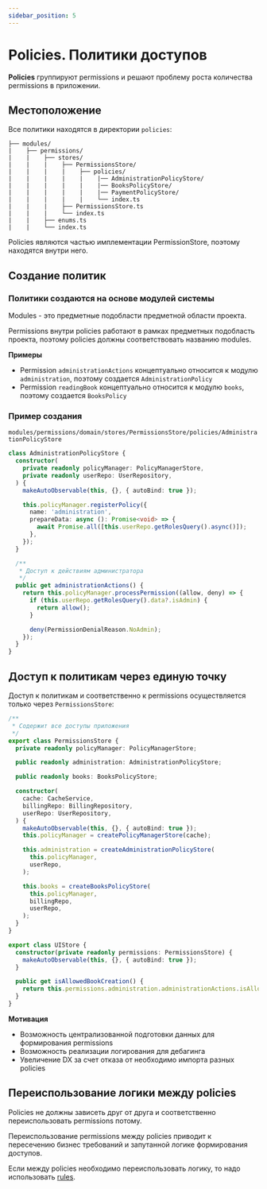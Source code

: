 ```yaml
---
sidebar_position: 5
---
```


# Policies. Политики доступов

**Policies** группируют permissions и решают проблему роста количества permissions в приложении.

## Местоположение

Все политики находятся в директории `policies`:
```
├── modules/
|    ├── permissions/
|    |    ├── stores/
|    |    |    ├── PermissionsStore/
|    |    |    |    ├── policies/
|    |    |    |    |    |── AdministrationPolicyStore/
|    |    |    |    |    |── BooksPolicyStore/
|    |    |    |    |    |── PaymentPolicyStore/
|    |    |    |    |    └── index.ts
|    |    |    ├── PermissionsStore.ts
|    |    |    └── index.ts
|    |    ├── enums.ts
|    |    └── index.ts
```

Policies являются частью имплементации PermissionStore, поэтому находятся внутри него.

## Создание политик

### Политики создаются на основе модулей системы

Modules - это предметные подобласти предметной области проекта.

Permissions внутри policies работают в рамках предметных подобласть проекта, поэтому policies должны соответствовать названию modules.

**Примеры**

- Permission `administrationActions` концептуально относится к модулю `administration`, поэтому создается `AdministrationPolicy`
- Permission `readingBook` концептуально относится к модулю `books`, поэтому создается `BooksPolicy`

### Пример создания

```modules/permissions/domain/stores/PermissionsStore/policies/AdministrationPolicyStore```
```ts
class AdministrationPolicyStore {
  constructor(
    private readonly policyManager: PolicyManagerStore,
    private readonly userRepo: UserRepository,
  ) {
    makeAutoObservable(this, {}, { autoBind: true });

    this.policyManager.registerPolicy({
      name: 'administration',
      prepareData: async (): Promise<void> => {
        await Promise.all([this.userRepo.getRolesQuery().async()]);
      },
    });
  }

  /**
   * Доступ к действиям администратора
   */
  public get administrationActions() {
    return this.policyManager.processPermission((allow, deny) => {
      if (this.userRepo.getRolesQuery().data?.isAdmin) {
        return allow();
      }

      deny(PermissionDenialReason.NoAdmin);
    });
  }
}
```

## Доступ к политикам через единую точку

Доступ к политикам и соответственно к permissions осуществляется только через `PermissionsStore`:
```ts
/**
 * Содержит все доступы приложения
 */
export class PermissionsStore {
  private readonly policyManager: PolicyManagerStore;

  public readonly administration: AdministrationPolicyStore;

  public readonly books: BooksPolicyStore;

  constructor(
    cache: CacheService,
    billingRepo: BillingRepository,
    userRepo: UserRepository,
  ) {
    makeAutoObservable(this, {}, { autoBind: true });
    this.policyManager = createPolicyManagerStore(cache);

    this.administration = createAdministrationPolicyStore(
      this.policyManager,
      userRepo,
    );

    this.books = createBooksPolicyStore(
      this.policyManager,
      billingRepo,
      userRepo,
    );
  }
}
```

```ts
export class UIStore {
  constructor(private readonly permissions: PermissionsStore) {
    makeAutoObservable(this, {}, { autoBind: true });
  }

  public get isAllowedBookCreation() {
    return this.permissions.administration.administrationActions.isAllowed;
  }
}
```

**Мотивация**

- Возможность централизованной подготовки данных для формирования permissions
- Возможность реализации логирования для дебагинга
- Увеличение DX за счет отказа от необходимо импорта разных policies

## Переиспользование логики между policies

Policies не должны зависеть друг от друга и соответственно переиспользовать permissions потому.

Переиспользование permissions между policies приводит к пересечению бизнес требований и запутанной логике формирования доступов.

Если между policies необходимо переиспользовать логику, то надо использовать [rules](./rules).
